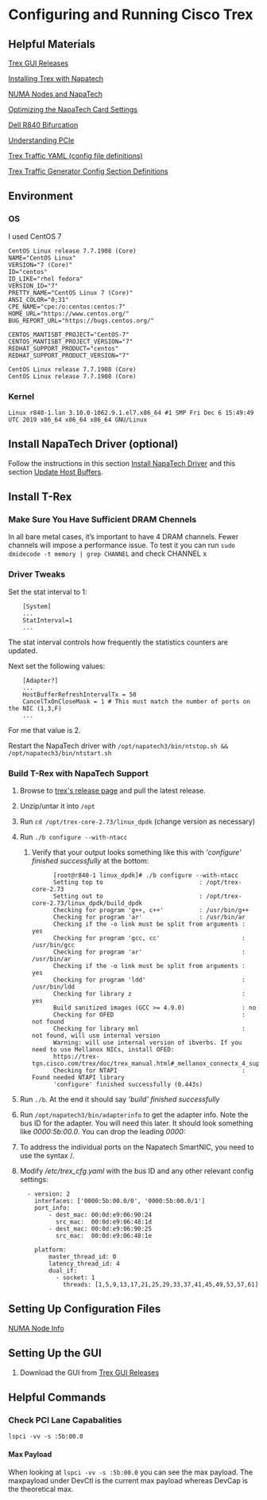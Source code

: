 # Configuring and Running Cisco Trex

## Helpful Materials

[Trex GUI Releases](https://github.com/cisco-system-traffic-generator/trex-stateless-gui/releases)

[Installing Trex with Napatech](https://trex-tgn.cisco.com/trex/doc/trex_appendix_napatech.html)

[NUMA Nodes and NapaTech](https://docs.napatech.com/reader/JIm9z8~DgULRfbHc76qu5A/G9HjOdvbUhb4QqP8GZpBVQ)

[Optimizing the NapaTech Card Settings](https://docs.napatech.com/reader/GHSQQPQbWLPdJUmxIkO91Q/VhLG5HF4vHVD3x4Z1Yfazg)

[Dell R840 Bifurcation](https://qrl.dell.com/Files/en-us/html/Manuals/R840/Shoemaker_4U_Slotbifurcation=GUID-C00A48B5-849E-4569-B08E-F488A3CE43F4=1=en-us=.html)

[Understanding PCIe](https://community.mellanox.com/s/article/understanding-pcie-configuration-for-maximum-performance#jive_content_id_PCIe_Max_Payload_Size)

[Trex Traffic YAML (config file definitions)](https://trex-tgn.cisco.com/trex/doc/trex_manual.html#_traffic_yaml_f_argument_of_stateful)

[Trex Traffic Generator Config Section Definitions](https://trex-tgn.cisco.com/trex/doc/trex_manual.html#_clients_servers_ip_allocation_scheme)

## Environment

### OS

I used CentOS 7

    CentOS Linux release 7.7.1908 (Core)
    NAME="CentOS Linux"
    VERSION="7 (Core)"
    ID="centos"
    ID_LIKE="rhel fedora"
    VERSION_ID="7"
    PRETTY_NAME="CentOS Linux 7 (Core)"
    ANSI_COLOR="0;31"
    CPE_NAME="cpe:/o:centos:centos:7"
    HOME_URL="https://www.centos.org/"
    BUG_REPORT_URL="https://bugs.centos.org/"

    CENTOS_MANTISBT_PROJECT="CentOS-7"
    CENTOS_MANTISBT_PROJECT_VERSION="7"
    REDHAT_SUPPORT_PRODUCT="centos"
    REDHAT_SUPPORT_PRODUCT_VERSION="7"

    CentOS Linux release 7.7.1908 (Core)
    CentOS Linux release 7.7.1908 (Core)

### Kernel

    Linux r840-1.lan 3.10.0-1062.9.1.el7.x86_64 #1 SMP Fri Dec 6 15:49:49 UTC 2019 x86_64 x86_64 x86_64 GNU/Linux

## Install NapaTech Driver (optional)

Follow the instructions in this section [Install NapaTech Driver](/Installing%20DPDK%20with%20NapaTech%20Card/README.md#install-napaTech-driver) and this section [Update Host Buffers](/Installing%20DPDK%20with%20NapaTech%20Card/README.md##update-host-buffers).

## Install T-Rex

### Make Sure You Have Sufficient DRAM Chennels

In all bare metal cases, it’s important to have 4 DRAM channels. Fewer channels will impose a performance issue. To test it you can run `sudo dmidecode -t memory | grep CHANNEL` and check CHANNEL x

### Driver Tweaks

Set the stat interval to 1:

        [System]
        ...
        StatInterval=1
        ...

The stat interval controls how frequently the statistics counters are updated.

Next set the following values:

        [Adapter?]
        ...
        HostBufferRefreshIntervalTx = 50
        CancelTxOnCloseMask = 1 # This must match the number of ports on the NIC (1,3,F)
        ...

 For me that value is 2.

Restart the NapaTech driver with `/opt/napatech3/bin/ntstop.sh && /opt/napatech3/bin/ntstart.sh`

### Build T-Rex with NapaTech Support

1. Browse to [trex's release page](https://github.com/cisco-system-traffic-generator/trex-core/releases) and pull the latest release.
2. Unzip/untar it into `/opt`
3. Run `cd /opt/trex-core-2.73/linux_dpdk` (change version as necessary)
4. Run `./b configure --with-ntacc`
   1. Verify that your output looks something like this with *'configure' finished successfully* at the bottom:

                [root@r840-1 linux_dpdk]# ./b configure --with-ntacc
                Setting top to                           : /opt/trex-core-2.73
                Setting out to                           : /opt/trex-core-2.73/linux_dpdk/build_dpdk
                Checking for program 'g++, c++'          : /usr/bin/g++
                Checking for program 'ar'                : /usr/bin/ar
                Checking if the -o link must be split from arguments : yes
                Checking for program 'gcc, cc'                       : /usr/bin/gcc
                Checking for program 'ar'                            : /usr/bin/ar
                Checking if the -o link must be split from arguments : yes
                Checking for program 'ldd'                           : /usr/bin/ldd
                Checking for library z                               : yes
                Build sanitized images (GCC >= 4.9.0)                : no
                Checking for OFED                                    : not found
                Checking for library mnl                             : not found, will use internal version
                Warning: will use internal version of ibverbs. If you need to use Mellanox NICs, install OFED:
                https://trex-tgn.cisco.com/trex/doc/trex_manual.html#_mellanox_connectx_4_support
                Checking for NTAPI                                   : Found needed NTAPI library
                'configure' finished successfully (0.443s)

5. Run `./b`. At the end it should say *'build' finished successfully*
6. Run `/opt/napatech3/bin/adapterinfo` to get the adapter info. Note the bus ID for the adapter. You will need this later. It should look something like *0000:5b:00.0*. You can drop the leading *0000:*
7. To address the individual ports on the Napatech SmartNIC, you need to use the syntax <pci-device>/<port-no>.
8. Modify */etc/trex_cfg.yaml* with the bus ID and any other relevant config settings:

         - version: 2
           interfaces: ['0000:5b:00.0/0', '0000:5b:00.0/1']
           port_info:
               - dest_mac: 00:0d:e9:06:90:24
                 src_mac:  00:0d:e9:06:48:1d
               - dest_mac: 00:0d:e9:06:90:25
                 src_mac:  00:0d:e9:06:48:1e

           platform:
               master_thread_id: 0
               latency_thread_id: 4
               dual_if:
                 - socket: 1
                   threads: [1,5,9,13,17,21,25,29,33,37,41,45,49,53,57,61]

## Setting Up Configuration Files

[NUMA Node Info](https://trex-tgn.cisco.com/trex/doc/trex_manual.html#_platform_section_configuration)

## Setting Up the GUI

1. Download the GUI from [Trex GUI Releases](https://github.com/cisco-system-traffic-generator/trex-stateless-gui/releases)


## Helpful Commands

### Check PCI Lane Capabalities

    lspci -vv -s :5b:00.0

#### Max Payload

When looking at `lspci -vv -s :5b:00.0` you can see the max payload. The maxpayload under DevCtl is the current max payload whereas DevCap is the theoretical max.